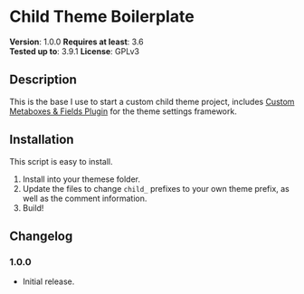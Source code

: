 # Child Theme Boilerplate

**Version**: 1.0.0 
**Requires at least**: 3.6  
**Tested up to**: 3.9.1
**License**: GPLv3

## Description

This is the base I use to start a custom child theme project, includes [Custom Metaboxes & Fields Plugin](http://github.com/jaredatch/Custom-Metaboxes-and-Fields-for-WordPress) for the theme settings framework.

## Installation

This script is easy to install.

1. Install into your themese folder.
3. Update the files to change `child_` prefixes to your own theme prefix, as well as the comment information.
4. Build!

## Changelog

### 1.0.0
* Initial release.
